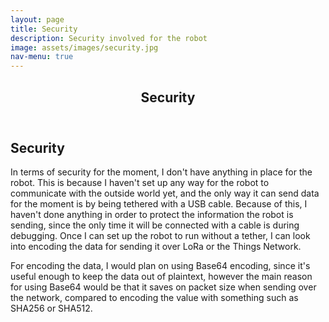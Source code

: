 ```yaml
---
layout: page
title: Security
description: Security involved for the robot
image: assets/images/security.jpg
nav-menu: true
---
```


<!-- Main -->
<div id="main" class="alt">

<!-- One -->
<section id="one">
	<div class="inner">
		<header class="major">
			<h1>Security</h1>
		</header>

<!-- Content -->
<h2 id="content">Security</h2>
  <p>In terms of security for the moment, I don't have anything in place for the robot. This is because I haven't set up any way for the robot to communicate with the outside world yet, and the only way it can send data for the moment is by
  being tethered with a USB cable. Because of this, I haven't done anything in order to protect the information the robot is sending, since the only time it will be connected with a cable is during debugging. Once I can set up the robot to
  run without a tether, I can look into encoding the data for sending it over LoRa or the Things Network.

  For encoding the data, I would plan on using Base64 encoding, since it's useful enough to keep the data out of plaintext, however the main reason for using Base64 would be that it saves on packet size when sending over the network,
  compared to encoding the value with something such as SHA256 or SHA512.</p>
</div>
</div>
</section>

</div>
